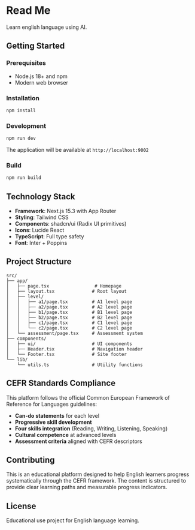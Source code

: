 # Read Me

Learn english language using AI.

<!-- Deploy trigger: Updated to fix JSON parsing issue -->

## Getting Started

### Prerequisites
- Node.js 18+ and npm
- Modern web browser

### Installation
```bash
npm install
```

### Development
```bash
npm run dev
```
The application will be available at `http://localhost:9002`

### Build
```bash
npm run build
```

## Technology Stack

- **Framework**: Next.js 15.3 with App Router
- **Styling**: Tailwind CSS
- **Components**: shadcn/ui (Radix UI primitives)
- **Icons**: Lucide React
- **TypeScript**: Full type safety
- **Font**: Inter + Poppins

## Project Structure

```
src/
├── app/
│   ├── page.tsx                 # Homepage
│   ├── layout.tsx              # Root layout
│   ├── level/
│   │   ├── a1/page.tsx         # A1 level page
│   │   ├── a2/page.tsx         # A2 level page
│   │   ├── b1/page.tsx         # B1 level page
│   │   ├── b2/page.tsx         # B2 level page
│   │   ├── c1/page.tsx         # C1 level page
│   │   └── c2/page.tsx         # C2 level page
│   └── assessment/page.tsx     # Assessment system
├── components/
│   ├── ui/                     # UI components
│   ├── Header.tsx              # Navigation header
│   └── Footer.tsx              # Site footer
└── lib/
    └── utils.ts                # Utility functions
```

## CEFR Standards Compliance

This platform follows the official Common European Framework of Reference for Languages guidelines:

- **Can-do statements** for each level
- **Progressive skill development** 
- **Four skills integration** (Reading, Writing, Listening, Speaking)
- **Cultural competence** at advanced levels
- **Assessment criteria** aligned with CEFR descriptors

## Contributing

This is an educational platform designed to help English learners progress systematically through the CEFR framework. The content is structured to provide clear learning paths and measurable progress indicators.

## License

Educational use project for English language learning.
